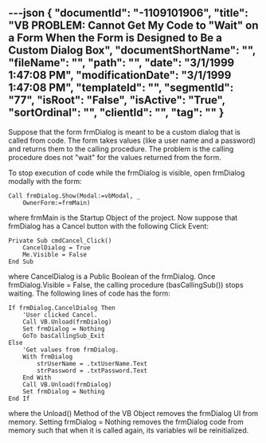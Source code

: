 ---json
{
  "documentId": "-1109101906",
  "title": "VB PROBLEM: Cannot Get My Code to &quot;Wait&quot; on a Form When the Form is Designed to Be a Custom Dialog Box",
  "documentShortName": "",
  "fileName": "",
  "path": "",
  "date": "3/1/1999 1:47:08 PM",
  "modificationDate": "3/1/1999 1:47:08 PM",
  "templateId": "",
  "segmentId": "77",
  "isRoot": "False",
  "isActive": "True",
  "sortOrdinal": "",
  "clientId": "",
  "tag": ""
}
---

Suppose that the form frmDialog is meant to be a custom dialog that is called from code. The form takes values (like a user name and a password) and returns them to the calling procedure. The problem is the calling procedure does not &quot;wait&quot; for the values returned from the form.

To stop execution of code while the frmDialog is visible, open frmDialog modally with the form:

    Call frmDialog.Show(Modal:=vbModal, _
        OwnerForm:=frmMain)

where frmMain is the Startup Object of the project. Now suppose that frmDialog has a Cancel button with the following Click Event:

    Private Sub cmdCancel_Click()
        CancelDialog = True
        Me.Visible = False
    End Sub

where CancelDialog is a Public Boolean of the frmDialog. Once frmDialog.Visible = False, the calling procedure (basCallingSub()) stops waiting. The following lines of code has the form:

    If frmDialog.CancelDialog Then
        'User clicked Cancel.
        Call VB.Unload(frmDialog)
        Set frmDialog = Nothing
        GoTo basCallingSub_Exit
    Else
        'Get values from frmDialog.
        With frmDialog
            strUserName = .txtUserName.Text
            strPassword = .txtPassword.Text
        End With
        Call VB.Unload(frmDialog)
        Set frmDialog = Nothing
    End If

where the Unload() Method of the VB Object removes the frmDialog UI from memory. Setting frmDialog = Nothing removes the frmDialog code from memory such that when it is called again, its variables wil be reinitialized.
